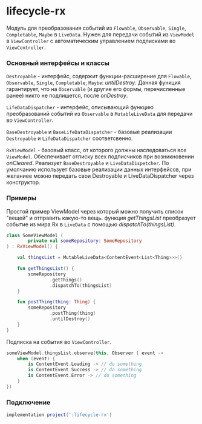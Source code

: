 lifecycle-rx
=====

Модуль для преобразования событий из `Flowable`, `Observable`, `Single`, `Completable`, `Maybe` в `LiveData`. Нужен для передачи
событий из `ViewModel` в `ViewController` с автоматическим управлением подписками во `ViewController`.

### Основный интерфейсы и классы
`Destroyable` - интерфейс, содержит функции-расширение для `Flowable`, `Observable`, `Single`, `Completable`, `Maybe`: 
*untilDestroy*.
Данная функция гарантирует, что на `Observable` 
(и другие его формы, перечисленные ранее) никто не подпишется, после *onDestroy*.

`LifeDataDispatcher` - интерфейс, описывающий функцию преобразований событий из `Observable` в `MutableLiveData` для передачи во `ViewController`. 

`BaseDestroyable` и `BaseLifeDataDispatcher` - базовые реализации `Destroyable` и `LifeDataDispatcher` соответсвенно.

`RxViewModel` - базовый класс, от которого должны наследоваться все `ViewModel`. Обеспечивает отписку всех подписчиков при возникновении
*onCleared*. Реализует `BaseDestroyable` и `LiveDataDispetcher`. По умолчанию использует базовые реализации данных интерфейсов, 
при желаниее можно передать свои Destroyable и LiveDataDispatcher через конструктор.

### Примеры

Простой пример ViewModel через который можно получить список "вещей" и отправить какую-то вещь.
функция *getThingsList* преобразует событие из мира Rx в `LiveData` с помощью *dispatchTo(thingsList)*. 

```kotlin
class SomeViewModel (
        private val someRepository: SomeRepository
) : RxViewModel() {

    val thingsList = MutableLiveData<ContentEvent<List<Thing>>>()

    fun getThingsList() {
        someRepository
                .getThings()
                .dispatchTo(thingsList)
    }

    fun postThing(thing: Thing) {
        someRepository
                .postThing(thing)
                .untilDestroy()
    }
}
```

Подписка на события во `ViewController`.

```kotlin
someViewModel.thingsList.observe(this, Observer { event ->
    when (event) {
        is ContentEvent.Loading -> // do something
        is ContentEvent.Success -> // do something
        is ContentEvent.Error -> // do something
    }
})
```

### Подключение

``` gradle
implementation project(':lifecycle-rx')
```
